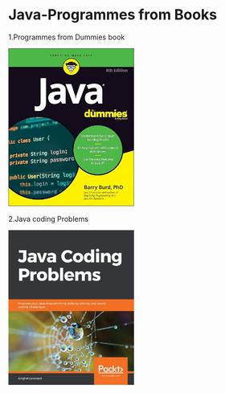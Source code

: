 # Java-Programmes from  Books
1.Programmes from Dummies book 

<img src="Images/81ipsfNxoGL._SY522_.jpg" alt="Alt text" width="250"/>

2.Java coding Problems

<img src="Images/61F-wMUQ5ML._SL1360_.jpg" alt="Alt text" width="250"/>

